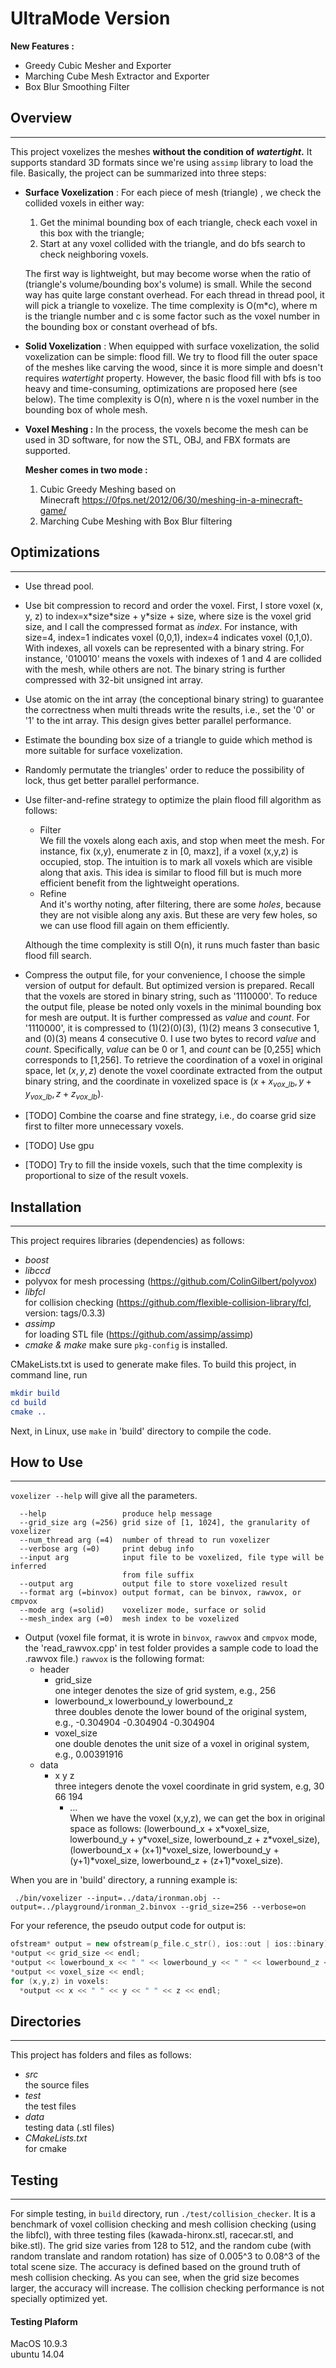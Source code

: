 # **UltraMode Version**

**New Features :**

+ Greedy Cubic Mesher and Exporter
+ Marching Cube Mesh Extractor and Exporter
+ Box Blur Smoothing Filter 

## Overview

----------


This project voxelizes the meshes **without the condition of *watertight*.** It supports standard 3D formats since we're using `assimp` library to load the file. Basically, the project can be summarized into three steps:

- **Surface Voxelization** : For each piece of mesh (triangle) , we check the collided voxels in either way: 
    
    1. Get the minimal bounding box of each triangle, check each voxel in this box with the triangle;
    2. Start at any voxel collided with the triangle, and do bfs search to check neighboring voxels.   
    
    The first way is lightweight, but may become worse when the ratio of (triangle's volume/bounding box's volume) is small. While the second way has quite large constant overhead. For each thread in thread pool, it will pick a triangle to voxelize. The time complexity is O(m*c), where m is the triangle number and c is some factor such as the voxel number in the bounding box or constant overhead of bfs.
    
- **Solid Voxelization** :
    When equipped with surface voxelization, the solid voxelization can be simple: flood fill. We try to flood fill the outer space of the meshes like carving the wood, since it is more simple and doesn't requires *watertight* property. However, the basic flood fill with bfs is too heavy and time-consuming, optimizations are proposed here (see below). The time complexity is O(n), where n is the voxel number in the bounding box of whole mesh.
    
- **Voxel Meshing :** In the process, the voxels become the mesh can be used in 3D software, for now the STL, OBJ, and FBX formats are supported.

    **Mesher comes in two mode :**

    1. Cubic Greedy Meshing based on Minecraft https://0fps.net/2012/06/30/meshing-in-a-minecraft-game/
    2. Marching Cube Meshing with Box Blur filtering

## Optimizations
----------

- Use thread pool. 
- Use bit compression to record and order the voxel. First, I store voxel (x, y, z) to index=x\*size\*size + y\*size + size, where size is the voxel grid size, and I call the compressed format as *index*. For instance, with size=4, index=1 indicates voxel (0,0,1), index=4 indicates voxel (0,1,0). With indexes, all voxels can be represented with a binary string. For instance, '010010' means the voxels with indexes of 1 and 4 are collided with the mesh, while others are not. The binary string is further compressed with 32-bit unsigned int array.
- Use atomic<unsigned int> on the int array (the conceptional binary string) to guarantee the correctness when multi threads write the results, i.e., set the '0' or '1' to the int array. This design gives better parallel performance.
- Estimate the bounding box size of a triangle to guide which method is more suitable for surface voxelization.
- Randomly permutate the triangles' order to reduce the possibility of lock, thus get better parallel performance.
- Use filter-and-refine strategy to optimize the plain flood fill algorithm as follows: 
  - Filter  
  We fill the voxels along each axis, and stop when meet the mesh. For instance, fix (x,y), enumerate z in [0, maxz], if a voxel (x,y,z) is occupied, stop. The intuition is to mark all voxels which are visible along that axis. This idea is similar to flood fill but is much more efficient benefit from the lightweight operations. 
  - Refine  
  And it's worthy noting, after filtering, there are some *holes*, because they are not visible along any axis. But these are very few holes, so we can use flood fill again on them efficiently. 
  
  Although the time complexity is still O(n), it runs much faster than basic flood fill search.
- Compress the output file, for your convenience, I choose the simple version of output for default. But optimized version is prepared. Recall that the voxels are stored in binary string, such as '1110000'. To reduce the output file, please be noted only voxels in the minimal bounding box for mesh are output. It is further compressed as $value$ and $count$. For '1110000', it is compressed to (1)(2)(0)(3), (1)(2) means 3 consecutive 1, and (0)(3) means 4 consecutive 0. I use two bytes to record $value$ and $count$. Specifically, $value$ can be 0 or 1, and $count$ can be [0,255] which corresponds to [1,256]. To retrieve the coordination of a voxel in original space, let $(x,y,z)$ denote the voxel coordinate extracted from the output binary string, and the coordinate in voxelized space is $(x+x_{vox\_lb},y+y_{vox\_lb},z+z_{vox\_lb})$.
- [TODO] Combine the coarse and fine strategy, i.e., do coarse grid size first to filter more unnecessary voxels.
- [TODO] Use gpu
- [TODO] Try to fill the inside voxels, such that the time complexity is proportional to size of the result voxels.

## Installation

----------


This project requires libraries (dependencies) as follows:

- *boost*
- *libccd*
- polyvox for mesh processing (https://github.com/ColinGilbert/polyvox)
- *libfcl*    
  for collision checking (https://github.com/flexible-collision-library/fcl, version: tags/0.3.3)
- *assimp*  
    for loading STL file (https://github.com/assimp/assimp)
- *cmake & make*
    make sure `pkg-config` is installed.


CMakeLists.txt is used to generate make files. To build this project, in command line, run

``` cmake
mkdir build
cd build
cmake ..
```

Next, in Linux, use `make` in 'build' directory to compile the code. 

## How to Use

----------

`voxelizer --help` will give all the parameters.

```Allowed options:
  --help                 produce help message
  --grid_size arg (=256) grid size of [1, 1024], the granularity of voxelizer
  --num_thread arg (=4)  number of thread to run voxelizer
  --verbose arg (=0)     print debug info
  --input arg            input file to be voxelized, file type will be inferred
                         from file suffix
  --output arg           output file to store voxelized result
  --format arg (=binvox) output format, can be binvox, rawvox, or cmpvox
  --mode arg (=solid)    voxelizer mode, surface or solid
  --mesh_index arg (=0)  mesh index to be voxelized
```

- Output (voxel file format, it is wrote in `binvox`, `rawvox` and `cmpvox` mode, the 'read_rawvox.cpp' in test folder provides a sample code to load the .rawvox file.) `rawvox` is the following format:
  - header
    - grid_size   
    one integer denotes the size of grid system, e.g., 256
    - lowerbound_x lowerbound_y lowerbound_z  
    three doubles denote the lower bound of the original system, e.g., -0.304904 -0.304904 -0.304904
    - voxel_size   
    one double denotes the unit size of a voxel in original system, e.g., 0.00391916
  - data
    - x y z  
    three integers denote the voxel coordinate in grid system, e.g, 30 66 194
        - ...   
When we have the voxel (x,y,z), we can get the box in original space as follows: (lowerbound_x + x\*voxel_size, lowerbound_y + y\*voxel_size, lowerbound_z + z\*voxel_size), (lowerbound_x + (x+1)\*voxel_size, lowerbound_y + (y+1)\*voxel_size, lowerbound_z + (z+1)\*voxel_size).

When you are in 'build' directory, a running example is: 

``` ./bin/voxelizer --input=../data/ironman.obj --output=../playground/ironman_2.binvox --grid_size=256 --verbose=on```



For your reference, the pseudo output code for output is:

```C++
ofstream* output = new ofstream(p_file.c_str(), ios::out | ios::binary);
*output << grid_size << endl;
*output << lowerbound_x << " " << lowerbound_y << " " << lowerbound_z << endl;
*output << voxel_size << endl;
for (x,y,z) in voxels:
  *output << x << " " << y << " " << z << endl;
```



<!--  - header
    - $x_{grid\size_}y_{grid\size_}z_{grid\size_}$
    three integer denote the grid sizes, e.g., 256 256 256
    - $x_{lb}y_{lb}z_{lb}$  
    three doubles denote the lower bounds of the original space, e.g., -0.304904 -0.304904 -0.304904
    - $x_{vox\unit_}y_{vox\unit_}z_{vox\unit_}$  
    three doubles denote the a voxel's size in original space, e.g., 0.00783833 0.00783833 0.00783833
    - $x_{vox\_lb}$$y_{vox\_lb}$$z_{vox\_lb}$
    three integers denote the lower bound of minimal bounding box in voxelized space, e.g., 30 0 8
        - $x_{vox\size_}$$y_{vox\size_}$$z_{vox\size_}$
    three integers denote the minimal bounding box's size in voxelized space, e.g., 
  - data  
    - $value_{01}count_{[0,255]}$...  
    Recall that the voxels are stored in binary string, such as '1110000'. To reduce the output file, please be noted only voxels in the minimal bounding box for mesh are output. It is further compressed as $value$ and $count$. For '1110000', it is compressed to (1)(2)(0)(3), (1)(2) means 3 consecutive 1, and (0)(3) means 4 consecutive 0. I use two bytes to record $value$ and $count$. Specifically, $value$ can be 0 or 1, and $count$ can be [0,255] which corresponds to [1,256]. To retrieve the coordination of a voxel in original space, let $(x,y,z)$ denote the voxel coordinate extracted from the output binary string, and the coordinate in voxelized space is $(x+x_{vox\_lb},y+y_{vox\_lb},z+z_{vox\_lb})$.
-->



## Directories

----------


This project has folders and files as follows:

 - *src*    
    the source files
 - *test*    
    the test files
 - *data*    
    testing data (.stl files)
 - *CMakeLists.txt*    
    for cmake
    
## Testing

----------

For simple testing, in `build` directory, run  ```./test/collision_checker```.
It is a benchmark of voxel collision checking and mesh collision checking (using the libfcl), with three testing files (kawada-hironx.stl, racecar.stl, and bike.stl). The grid size varies from 128 to 512, and the random cube (with random translate and random rotation) has size of 0.005^3 to 0.08^3 of the total scene size. The accuracy is defined based on the ground truth of mesh collision checking. As you can see, when the grid size becomes larger, the accuracy will increase. The collision checking performance is not specially optimized yet.

#### Testing Plaform
MacOS 10.9.3    
ubuntu 14.04
